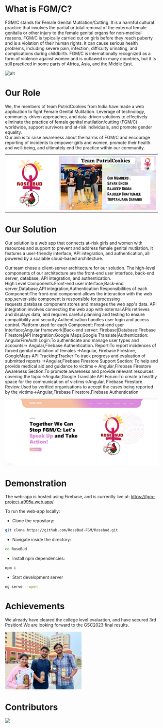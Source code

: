# What is FGM/C?
FGM/C stands for Female Genital Mutilation/Cutting. It is a harmful cultural practice that involves the partial or total removal of the external female genitalia or other injury to the female genital organs for non-medical reasons. FGM/C is typically carried out on girls before they reach puberty and is a violation of their human rights. It can cause serious health problems, including severe pain, infection, difficulty urinating, and complications during childbirth. FGM/C is internationally recognized as a form of violence against women and is outlawed in many countries, but it is still practiced in some parts of Africa, Asia, and the Middle East.

![alt](https://www.endfgm.eu/editor/images/2020/11/4_types_of_FGM_visual_2.jpeg)

# Our Role
We, the members of team PutridCookies from India have made a web application to fight Female Genital Mutilation. 
Leverage of technology, community-driven approaches, and data-driven solutions to effectively eliminate the practice of female genital mutilation/cutting (FGM/C) worldwide, support survivors and at-risk individuals, and promote gender equality.	
Our aim is to raise awareness about the harms of FGM/C and encourage reporting of incidents to empower girls and women, promote their health and well-being, and ultimately end the practice within our community.

|                                |                                  |
|--------------------------------|----------------------------------|
![](https://github.com/RoseBud-FGM/RoseBud/blob/main/src/assets/images/app-logo.png) | ![](https://github.com/RoseBud-FGM/RoseBud/blob/main/src/assets/images/team_avatar.png)

# Our Solution
Our solution is a web app that connects at-risk girls and women with resources and support to prevent and address female genital mutilation. It features a user-friendly interface, API integration, and authentication, all powered by a scalable cloud-based architecture.

Our team chose a client-server architecture for our solution. The high-level components of our architecture are the front-end user interface, back-end server, database, API integration, and authentication.  
High Level Components:Front-end user interface,Back-end server,Database,API integration,Authentication 
Responsibilities of each Component:The front-end component allows the interaction with the web app,server-side component is responsible for processing requests,database component stores and manages the web app's data. API integration involves connecting the web app with external.APIs retrieves and displays data, and requires careful planning and testing to ensure compatibility and security.Authentication handles user login and access control. 
Platform used for each Component: Front-end user interface:Angular framework|Back-end server: Firebase|Database:Firebase Firestore|API Integration:Google Maps,Google Translate|Authentication: AngularFireAuth
Login:To authenticate and manage user types and accounts-> Angular,Firebase Authentication.
Report:To report incidences of forced genital mutilation of females ->Angular, Firebase Firestore, GoogleMaps API
Tracking:Tracker To track progress and evaluation of submitted reports ->Angular,Firebase Firestore
Support Section: To help and provide medical aid and guidance to victims-> Angular,Firebase Firestore
Awareness Section:To promote awareness and provide relevant resources covering the topic->Angular,Google Translate API
Forum:To create a healthy space for the communication of victims->Angular, Firebase Firestore
Review:Used by verified organisations to accept the cases being reported by the victims->Angular,Firebase Firestore,Firebase Authentication 

<img src="https://github.com/RoseBud-FGM/RoseBud/blob/main/src/assets/images/website.jpg" style=""></img>


# Demonstration
The web-app is hosted using Firebase, and is currently live at: https://fgm-project-a995a.web.app/

To run the web-app locally:

- Clone the repository:
```bash
git clone https://github.com/RoseBud-FGM/Rosebud.git
```
- Navigate inside the directory:
```bash
cd RoseBud
```
- Install npm dependencies:
```bash
npm i
```
- Start development server
```bash
ng serve --open
```
# Achievements
<p>We already have cleared the college level evaluation, and have secured 3rd Position! We are looking forward to the GSC2023 final results.</p>
<img src="https://github.com/RoseBud-FGM/RoseBud/blob/main/src/assets/images/winners.jpeg" style="width: 50%;"></img>

# Contributors

<p align="left">
  <a href="https://github.com/RoseBud-FGM/RoseBud/graphs/contributors">
  <img src="https://contrib.rocks/image?repo=RoseBud-FGM/RoseBud" />
</a></p>
